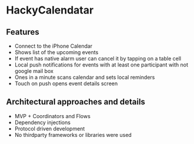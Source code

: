 # HackyCalendatar

## Features
* Connect to the iPhone Calendar
* Shows list of the upcoming events
* If event has native alarm user can cancel it by tapping on a table cell
* Local push notifications for events with at least one participant with not google mail box
* Ones in a minute scans calendar and sets local reminders
* Touch on push opens event details screen

## Architectural approaches and details

* MVP + Coordinators and Flows
* Dependency injections
* Protocol driven development
* No thirdparty frameworks or libraries were used

